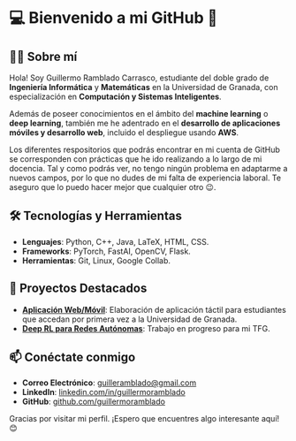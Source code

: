 # 💻 Bienvenido a mi GitHub 👋

## 👨‍🎓 Sobre mí  
Hola! Soy Guillermo Ramblado Carrasco, estudiante del doble grado de **Ingeniería Informática** y **Matemáticas** en la Universidad de Granada, con especialización en **Computación y Sistemas Inteligentes**. 

Además de poseer conocimientos en el ámbito del **machine learning** o **deep learning**, 
también me he adentrado en el **desarrollo de aplicaciones móviles y desarrollo web**, incluido el despliegue usando **AWS**.

Los diferentes respositorios que podrás encontrar en mi cuenta de GitHub se corresponden con prácticas que he ido realizando a lo largo de mi docencia. Tal y como podrás ver, no tengo ningún problema en adaptarme a nuevos campos, por lo que no dudes de mi falta de experiencia laboral. Te aseguro
que lo puedo hacer mejor que cualquier otro 😉.

## 🛠️ Tecnologías y Herramientas  
- **Lenguajes**: Python, C++, Java, LaTeX, HTML, CSS. 
- **Frameworks**: PyTorch, FastAI, OpenCV, Flask.  
- **Herramientas**: Git, Linux, Google Collab.  

## 🌱 Proyectos Destacados  
- **[Aplicación Web/Móvil](#)**: Elaboración de aplicación táctil para estudiantes que accedan por primera vez a la Universidad de Granada.
- **[Deep RL para Redes Autónomas](#)**: Trabajo en progreso para mi TFG.  

## 📫 Conéctate conmigo  
- **Correo Electrónico**: [guilleramblado@gmail.com](mailto:tu.email@ejemplo.com)  
- **LinkedIn**: [linkedin.com/in/guillermoramblado](https://linkedin.com/in/tuusuario)  
- **GitHub**: [github.com/guillermoramblado](https://github.com/tuusuario)

Gracias por visitar mi perfil. ¡Espero que encuentres algo interesante aquí! 😊  

<!---
guillermoramblado/guillermoramblado is a ✨ special ✨ repository because its `README.md` (this file) appears on your GitHub profile.
You can click the Preview link to take a look at your changes.
--->
